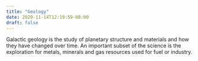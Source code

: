 ```yaml
---
title: "Geology"
date: 2020-11-14T12:19:59-08:00
draft: false
---
```

Galactic geology is the study of planetary structure and materials and how they have changed over time. An important subset of the science is the exploration for metals, minerals and gas resources used for fuel or industry.

